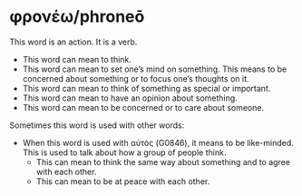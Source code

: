 # φρονέω/phroneō
This word is an action. It is a verb. 

* This word can mean to think.
* This word can mean to set one’s mind on something. This means to be concerned about something or to focus one’s thoughts on it.
* This word can mean to think of something as special or important. 
* This word can mean to have an opinion about something. 
* This word can mean to be concerned or to care about someone.

Sometimes this word is used with other words:

* When this word is used with αὐτός (G0846), it means to be like-minded. This is used to talk about how a group of people think.
    * This can mean to think the same way about something and to agree with each other.
    * This can mean to be at peace with each other.
